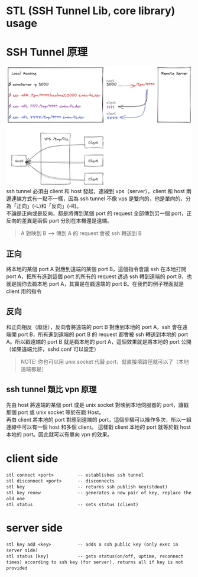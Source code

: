 # STL (SSH Tunnel Lib, core library) usage

# SSH Tunnel 原理
![stl.png](./img/stl.png)  
ssh tunnel 必須由 client 和 host 發起，連線到 vps（server）。client 和 host 兩邊連線方式有一點不一樣，因為 ssh tunnel 不像 vps 是雙向的，他是單向的，分為「正向」(-L)和「反向」(-R)。  
不論是正向或是反向，都是將傳到某個 port 的 request 全部傳到另一個 port，正反向的差異是兩個 port 分別在本機還是遠端。  

> A 對映到 B --> 傳到 A 的 request 會被 ssh 轉送到 B

## 正向
將本地的某個 port A 對應到遠端的某個 port B，這個指令會讓 ssh 在本地打開 port A，把所有進到這個 port 的所有的 request 透過 ssh 轉到遠端的 port B，也就是說你去戳本地 port A，其實是在戳遠端的 port B。在我們的例子裡面就是 client 用的指令  

## 反向
和正向相反（廢話），反向會將遠端的 port B 對應到本地的 port A，ssh 會在遠端開 port B，所有進到遠端的 port B 的 request 都會被 ssh 轉送到本地的 port A。所以戳遠端的 port B 就是戳本地的 port A，這個效果就是將本地的 port 公開（如果遠端允許，sshd.conf 可以設定）  

> NOTE: 你也可以用 unix socket 代替 port，就直接填路徑就可以了（本地遠端都是）  

## ssh tunnel 類比 vpn 原理
先由 host 將遠端的某個 port 或是 unix socket 對映到本地伺服器的 port，讓戳那個 port 或 unix socket 等於在戳 Host。  
再由 client 將本地的 port 對應到遠端的 port，這個步驟可以操作多次，所以一組連線中可以有一個 host 和多個 client。
這樣戳 client 本地的 port 就等於戳 host 本地的 port。因此就可以有單向 vpn 的效果。

# client side
```
stl connect <port>         -- establishes ssh tunnel
stl disconnect <port>      -- disconnects
stl key                    -- returns ssh publish key(stdout)
stl key renew              -- generates a new pair of key, replace the old one
stl status                 -- sets status (client)
```

# server side
```
stl key add <key>          -- adds a ssh public key (only exec in server side)
stl status [key]           -- gets status(on/off, uptime, reconnect times) according to ssh key (for server), returns all if key is not provided
```
